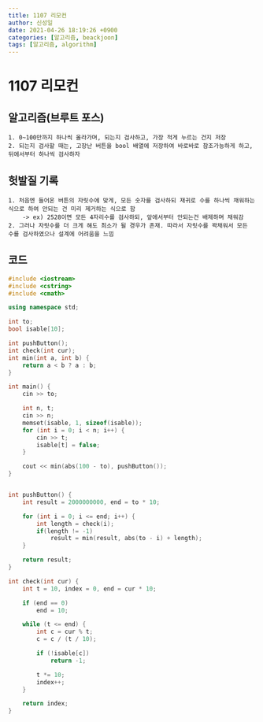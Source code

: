 ```yaml
---
title: 1107 리모컨
author: 신성일
date: 2021-04-26 18:19:26 +0900
categories: [알고리즘, beackjoon]
tags: [알고리즘, algorithm]
---
```


# 1107 리모컨

## 알고리즘(브루트 포스)

    1. 0~100만까지 하나씩 올라가며, 되는지 검사하고, 가장 적게 누르는 건지 저장
    2. 되는지 검사할 때는, 고장난 버튼을 bool 배열에 저장하여 바로바로 참조가능하게 하고, 뒤에서부터 하나씩 검사하자

## 헛발질 기록

    1. 처음엔 들어온 버튼의 자릿수에 맞게, 모든 숫자를 검사하되 재귀로 수를 하나씩 채워하는 식으로 하여 안되는 건 미리 제거하는 식으로 함
    	-> ex) 2528이면 모든 4자리수를 검사하되, 앞에서부터 안되는건 배제하며 채워감
    2. 그러나 자릿수를 더 크게 해도 최소가 될 경우가 존재. 따라서 자릿수를 꽉채워서 모든 수를 검사하였으나 설계에 어려움을 느낌

## 코드

```cpp
#include <iostream>
#include <cstring>
#include <cmath>

using namespace std;

int to;
bool isable[10];

int pushButton();
int check(int cur);
int min(int a, int b) {
	return a < b ? a : b;
}

int main() {
	cin >> to;

	int n, t;
	cin >> n;
	memset(isable, 1, sizeof(isable));
	for (int i = 0; i < n; i++) {
		cin >> t;
		isable[t] = false;
	}

	cout << min(abs(100 - to), pushButton());
}


int pushButton() {
	int result = 2000000000, end = to * 10;

	for (int i = 0; i <= end; i++) {
		int length = check(i);
		if(length != -1)
			result = min(result, abs(to - i) + length);
	}

	return result;
}

int check(int cur) {
	int t = 10, index = 0, end = cur * 10;

	if (end == 0)
		end = 10;

	while (t <= end) {
		int c = cur % t;
		c = c / (t / 10);

		if (!isable[c])
			return -1;

		t *= 10;
		index++;
	}

	return index;
}
```
